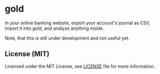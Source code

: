 gold
====

In your online banking website, export your account's journal as CSV, import it
into _gold_, and analyze anything inside.

Note, that this is still under development and not useful yet.


License (MIT)
-------------

Licensed under the MIT License, see [LICENSE](LICENSE) file for more information.
